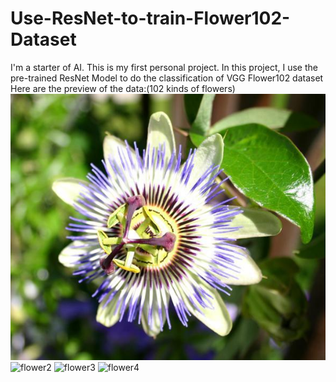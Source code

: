 # Use-ResNet-to-train-Flower102-Dataset
I'm a starter of AI. This is my first personal project.
In this project, I use the pre-trained ResNet Model to do the classification of VGG Flower102 dataset
Here are the preview of the data:(102 kinds of flowers)
![flower1](https://github.com/DumanHaoqian/Use-ResNet-to-train-Flower102-Dataset/blob/main/image_00001.jpg)
![flower2]()
![flower3]()
![flower4]()
